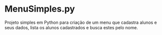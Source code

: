 # MenuSimples.py
 Projeto simples em Python para criação de um menu que cadastra alunos e seus dados, lista os alunos cadastrados e busca estes pelo nome. 
